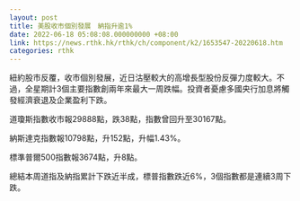 ```yaml
---
layout: post
title: 美股收市個別發展　納指升逾1%
date: 2022-06-18 05:08:08.000000000 +08:00
link: https://news.rthk.hk/rthk/ch/component/k2/1653547-20220618.htm
categories: rthk
---
```


紐約股市反覆，收市個別發展，近日沽壓較大的高增長型股份反彈力度較大。不過，全星期計3個主要指數創兩年來最大一周跌幅。投資者憂慮多國央行加息將觸發經濟衰退及企業盈利下跌。

道瓊斯指數收市報29888點，跌38點，指數曾回升至30167點。

納斯達克指數報10798點，升152點，升幅1.43%。

標準普爾500指數報3674點，升8點。

總結本周道指及納指累計下跌近半成，標普指數跌近6%，3個指數都是連續3周下跌。
